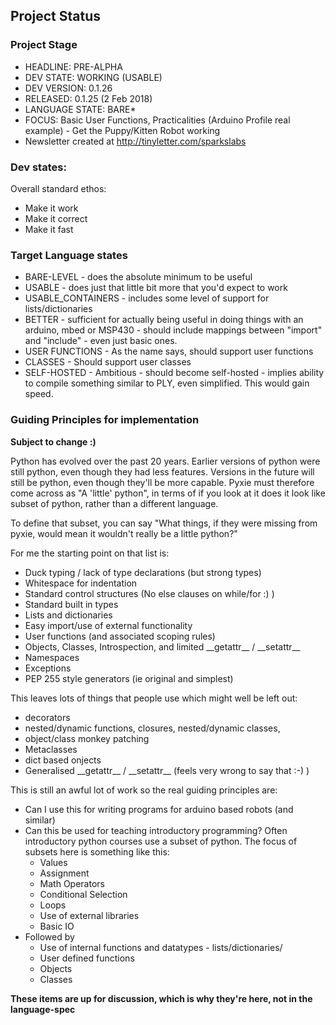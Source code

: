 ## Project Status

### Project Stage

* HEADLINE: PRE-ALPHA
* DEV STATE: WORKING (USABLE)
* DEV VERSION: 0.1.26
* RELEASED: 0.1.25 (2 Feb 2018)
* LANGUAGE STATE: BARE*
* FOCUS: Basic User Functions, Practicalities (Arduino Profile real example) - Get the Puppy/Kitten Robot working
* Newsletter created at http://tinyletter.com/sparkslabs


### Dev states:

Overall standard ethos:

* Make it work
* Make it correct
* Make it fast

### Target Language states

* BARE-LEVEL - does the absolute minimum to be useful
* USABLE - does just that little bit more that you'd expect to work
* USABLE_CONTAINERS - includes some level of support for lists/dictionaries
* BETTER - sufficient for actually being useful in doing things with an arduino, mbed or MSP430 - should include mappings between "import" and "include" - even just basic ones.
* USER FUNCTIONS - As the name says, should support user functions
* CLASSES - Should support user classes
* SELF-HOSTED - Ambitious - should become self-hosted - implies ability to compile something similar to PLY, even simplified. This would gain speed.

### Guiding Principles for implementation

**Subject to change :)**

Python has evolved over the past 20 years. Earlier versions of python were
still python, even though they had less features. Versions in the future will
still be python, even though they'll be more capable. Pyxie must therefore
come across as "A 'little' python", in terms of if you look at it does it look like 
subset of python, rather than a different language.

To define that subset, you can say "What things, if they were missing from pyxie, would
mean it wouldn't really be a little python?"

For me the starting point on that list is:

* Duck typing / lack of type declarations (but strong types)
* Whitespace for indentation
* Standard control structures (No else clauses on while/for :) )
* Standard built in types
* Lists and dictionaries
* Easy import/use of external functionality
* User functions (and associated scoping rules)
* Objects, Classes, Introspection, and limited \_\_getattr\_\_ / \_\_setattr\_\_
* Namespaces
* Exceptions
* PEP 255 style generators (ie original and simplest)

This leaves lots of things that people use which might well be left out:

* decorators
* nested/dynamic functions, closures, nested/dynamic classes,
* object/class monkey patching
* Metaclasses
* dict based onjects
* Generalised \_\_getattr\_\_ / \_\_setattr\_\_ (feels very wrong to say that :-) )

This is still an awful lot of work so the real guiding principles are:

* Can I use this for writing programs for arduino based robots (and similar)
* Can this be used for teaching introductory programming? Often introductory python
  courses use a subset of python. The focus of subsets here is something like this:
    - Values
    - Assignment
    - Math Operators
    - Conditional Selection
    - Loops
    - Use of external libraries
    - Basic IO
* Followed by
    - Use of internal functions and datatypes - lists/dictionaries/
    - User defined functions
    - Objects
    - Classes

**These items are up for discussion, which is why they're here, not in the language-spec**

